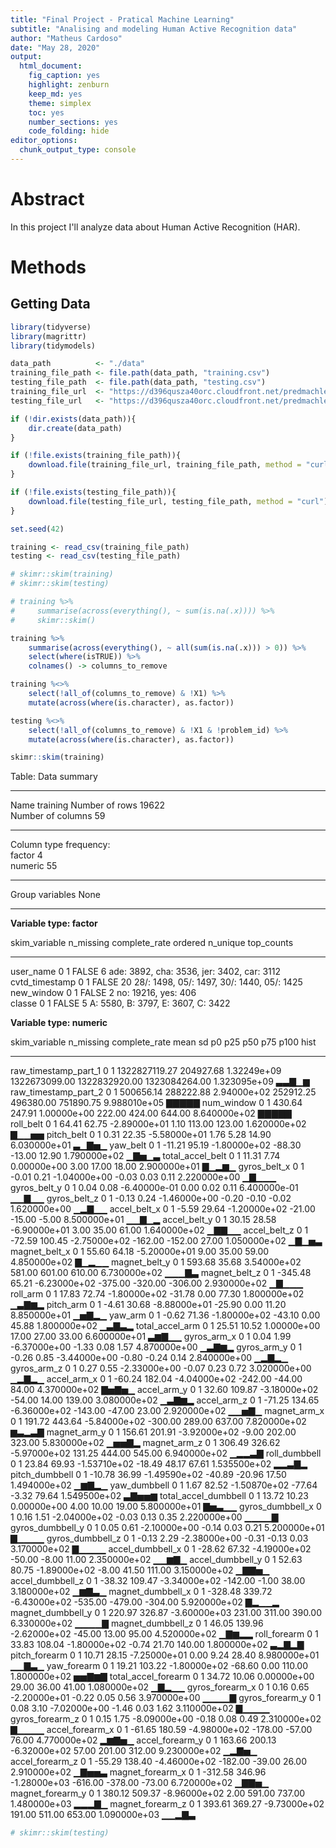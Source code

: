 ```yaml
---
title: "Final Project - Pratical Machine Learning" 
subtitle: "Analising and modeling Human Active Recognition data"
author: "Matheus Cardoso"
date: "May 28, 2020"
output: 
  html_document: 
    fig_caption: yes
    highlight: zenburn
    keep_md: yes
    theme: simplex
    toc: yes
    number_sections: yes
    code_folding: hide
editor_options: 
  chunk_output_type: console
---
```




# Abstract

In this project I'll analyze data about Human Active Recognition (HAR).


# Methods

## Getting Data


```r
library(tidyverse)
library(magrittr)
library(tidymodels)
```


```r
data_path          <- "./data"
training_file_path <- file.path(data_path, "training.csv")
testing_file_path  <- file.path(data_path, "testing.csv")
training_file_url  <- "https://d396qusza40orc.cloudfront.net/predmachlearn/pml-training.csv"
testing_file_url   <- "https://d396qusza40orc.cloudfront.net/predmachlearn/pml-testing.csv"

if (!dir.exists(data_path)){
    dir.create(data_path)
}

if (!file.exists(training_file_path)){
    download.file(training_file_url, training_file_path, method = "curl")
}

if (!file.exists(testing_file_path)){
    download.file(testing_file_url, testing_file_path, method = "curl")
}
```


```r
set.seed(42)

training <- read_csv(training_file_path)
testing <- read_csv(testing_file_path)

# skimr::skim(training)
# skimr::skim(testing)
```


```r
# training %>% 
#     summarise(across(everything(), ~ sum(is.na(.x)))) %>% 
#     skimr::skim()

training %>% 
    summarise(across(everything(), ~ all(sum(is.na(.x))) > 0)) %>% 
    select(where(isTRUE)) %>%
    colnames() -> columns_to_remove

training %<>% 
    select(!all_of(columns_to_remove) & !X1) %>%
    mutate(across(where(is.character), as.factor))

testing %<>% 
    select(!all_of(columns_to_remove) & !X1 & !problem_id) %>%
    mutate(across(where(is.character), as.factor))

skimr::skim(training)
```


Table: Data summary

                                    
-------------------------  ---------
Name                       training 
Number of rows             19622    
Number of columns          59       
_______________________             
Column type frequency:              
factor                     4        
numeric                    55       
________________________            
Group variables            None     
-------------------------  ---------


**Variable type: factor**

skim_variable     n_missing   complete_rate  ordered    n_unique  top_counts                                 
---------------  ----------  --------------  --------  ---------  -------------------------------------------
user_name                 0               1  FALSE             6  ade: 3892, cha: 3536, jer: 3402, car: 3112 
cvtd_timestamp            0               1  FALSE            20  28/: 1498, 05/: 1497, 30/: 1440, 05/: 1425 
new_window                0               1  FALSE             2  no: 19216, yes: 406                        
classe                    0               1  FALSE             5  A: 5580, B: 3797, E: 3607, C: 3422         


**Variable type: numeric**

skim_variable           n_missing   complete_rate            mean          sd             p0             p25             p50             p75           p100  hist  
---------------------  ----------  --------------  --------------  ----------  -------------  --------------  --------------  --------------  -------------  ------
raw_timestamp_part_1            0               1   1322827119.27   204927.68    1.32249e+09   1322673099.00   1322832920.00   1323084264.00   1.323095e+09  ▃▃▇▁▆ 
raw_timestamp_part_2            0               1       500656.14   288222.88    2.94000e+02       252912.25       496380.00       751890.75   9.988010e+05  ▇▇▇▇▇ 
num_window                      0               1          430.64      247.91    1.00000e+00          222.00          424.00          644.00   8.640000e+02  ▇▇▇▇▇ 
roll_belt                       0               1           64.41       62.75   -2.89000e+01            1.10          113.00          123.00   1.620000e+02  ▇▁▁▅▅ 
pitch_belt                      0               1            0.31       22.35   -5.58000e+01            1.76            5.28           14.90   6.030000e+01  ▃▁▇▅▁ 
yaw_belt                        0               1          -11.21       95.19   -1.80000e+02          -88.30          -13.00           12.90   1.790000e+02  ▁▇▅▁▃ 
total_accel_belt                0               1           11.31        7.74    0.00000e+00            3.00           17.00           18.00   2.900000e+01  ▇▁▂▆▁ 
gyros_belt_x                    0               1           -0.01        0.21   -1.04000e+00           -0.03            0.03            0.11   2.220000e+00  ▁▇▁▁▁ 
gyros_belt_y                    0               1            0.04        0.08   -6.40000e-01            0.00            0.02            0.11   6.400000e-01  ▁▁▇▁▁ 
gyros_belt_z                    0               1           -0.13        0.24   -1.46000e+00           -0.20           -0.10           -0.02   1.620000e+00  ▁▂▇▁▁ 
accel_belt_x                    0               1           -5.59       29.64   -1.20000e+02          -21.00          -15.00           -5.00   8.500000e+01  ▁▁▇▁▂ 
accel_belt_y                    0               1           30.15       28.58   -6.90000e+01            3.00           35.00           61.00   1.640000e+02  ▁▇▇▁▁ 
accel_belt_z                    0               1          -72.59      100.45   -2.75000e+02         -162.00         -152.00           27.00   1.050000e+02  ▁▇▁▅▃ 
magnet_belt_x                   0               1           55.60       64.18   -5.20000e+01            9.00           35.00           59.00   4.850000e+02  ▇▁▂▁▁ 
magnet_belt_y                   0               1          593.68       35.68    3.54000e+02          581.00          601.00          610.00   6.730000e+02  ▁▁▁▇▃ 
magnet_belt_z                   0               1         -345.48       65.21   -6.23000e+02         -375.00         -320.00         -306.00   2.930000e+02  ▁▇▁▁▁ 
roll_arm                        0               1           17.83       72.74   -1.80000e+02          -31.78            0.00           77.30   1.800000e+02  ▁▃▇▆▂ 
pitch_arm                       0               1           -4.61       30.68   -8.88000e+01          -25.90            0.00           11.20   8.850000e+01  ▁▅▇▂▁ 
yaw_arm                         0               1           -0.62       71.36   -1.80000e+02          -43.10            0.00           45.88   1.800000e+02  ▁▃▇▃▂ 
total_accel_arm                 0               1           25.51       10.52    1.00000e+00           17.00           27.00           33.00   6.600000e+01  ▃▆▇▁▁ 
gyros_arm_x                     0               1            0.04        1.99   -6.37000e+00           -1.33            0.08            1.57   4.870000e+00  ▁▃▇▆▂ 
gyros_arm_y                     0               1           -0.26        0.85   -3.44000e+00           -0.80           -0.24            0.14   2.840000e+00  ▁▂▇▂▁ 
gyros_arm_z                     0               1            0.27        0.55   -2.33000e+00           -0.07            0.23            0.72   3.020000e+00  ▁▂▇▂▁ 
accel_arm_x                     0               1          -60.24      182.04   -4.04000e+02         -242.00          -44.00           84.00   4.370000e+02  ▇▅▇▅▁ 
accel_arm_y                     0               1           32.60      109.87   -3.18000e+02          -54.00           14.00          139.00   3.080000e+02  ▁▃▇▆▂ 
accel_arm_z                     0               1          -71.25      134.65   -6.36000e+02         -143.00          -47.00           23.00   2.920000e+02  ▁▁▅▇▁ 
magnet_arm_x                    0               1          191.72      443.64   -5.84000e+02         -300.00          289.00          637.00   7.820000e+02  ▆▃▂▃▇ 
magnet_arm_y                    0               1          156.61      201.91   -3.92000e+02           -9.00          202.00          323.00   5.830000e+02  ▁▅▅▇▂ 
magnet_arm_z                    0               1          306.49      326.62   -5.97000e+02          131.25          444.00          545.00   6.940000e+02  ▁▂▂▃▇ 
roll_dumbbell                   0               1           23.84       69.93   -1.53710e+02          -18.49           48.17           67.61   1.535500e+02  ▂▂▃▇▂ 
pitch_dumbbell                  0               1          -10.78       36.99   -1.49590e+02          -40.89          -20.96           17.50   1.494000e+02  ▁▆▇▂▁ 
yaw_dumbbell                    0               1            1.67       82.52   -1.50870e+02          -77.64           -3.32           79.64   1.549500e+02  ▃▇▅▅▆ 
total_accel_dumbbell            0               1           13.72       10.23    0.00000e+00            4.00           10.00           19.00   5.800000e+01  ▇▅▃▁▁ 
gyros_dumbbell_x                0               1            0.16        1.51   -2.04000e+02           -0.03            0.13            0.35   2.220000e+00  ▁▁▁▁▇ 
gyros_dumbbell_y                0               1            0.05        0.61   -2.10000e+00           -0.14            0.03            0.21   5.200000e+01  ▇▁▁▁▁ 
gyros_dumbbell_z                0               1           -0.13        2.29   -2.38000e+00           -0.31           -0.13            0.03   3.170000e+02  ▇▁▁▁▁ 
accel_dumbbell_x                0               1          -28.62       67.32   -4.19000e+02          -50.00           -8.00           11.00   2.350000e+02  ▁▁▆▇▁ 
accel_dumbbell_y                0               1           52.63       80.75   -1.89000e+02           -8.00           41.50          111.00   3.150000e+02  ▁▇▇▅▁ 
accel_dumbbell_z                0               1          -38.32      109.47   -3.34000e+02         -142.00           -1.00           38.00   3.180000e+02  ▁▆▇▃▁ 
magnet_dumbbell_x               0               1         -328.48      339.72   -6.43000e+02         -535.00         -479.00         -304.00   5.920000e+02  ▇▂▁▁▂ 
magnet_dumbbell_y               0               1          220.97      326.87   -3.60000e+03          231.00          311.00          390.00   6.330000e+02  ▁▁▁▁▇ 
magnet_dumbbell_z               0               1           46.05      139.96   -2.62000e+02          -45.00           13.00           95.00   4.520000e+02  ▁▇▆▂▂ 
roll_forearm                    0               1           33.83      108.04   -1.80000e+02           -0.74           21.70          140.00   1.800000e+02  ▃▂▇▂▇ 
pitch_forearm                   0               1           10.71       28.15   -7.25000e+01            0.00            9.24           28.40   8.980000e+01  ▁▁▇▃▁ 
yaw_forearm                     0               1           19.21      103.22   -1.80000e+02          -68.60            0.00          110.00   1.800000e+02  ▅▅▇▆▇ 
total_accel_forearm             0               1           34.72       10.06    0.00000e+00           29.00           36.00           41.00   1.080000e+02  ▁▇▂▁▁ 
gyros_forearm_x                 0               1            0.16        0.65   -2.20000e+01           -0.22            0.05            0.56   3.970000e+00  ▁▁▁▁▇ 
gyros_forearm_y                 0               1            0.08        3.10   -7.02000e+00           -1.46            0.03            1.62   3.110000e+02  ▇▁▁▁▁ 
gyros_forearm_z                 0               1            0.15        1.75   -8.09000e+00           -0.18            0.08            0.49   2.310000e+02  ▇▁▁▁▁ 
accel_forearm_x                 0               1          -61.65      180.59   -4.98000e+02         -178.00          -57.00           76.00   4.770000e+02  ▂▆▇▅▁ 
accel_forearm_y                 0               1          163.66      200.13   -6.32000e+02           57.00          201.00          312.00   9.230000e+02  ▁▂▇▅▁ 
accel_forearm_z                 0               1          -55.29      138.40   -4.46000e+02         -182.00          -39.00           26.00   2.910000e+02  ▁▇▅▅▃ 
magnet_forearm_x                0               1         -312.58      346.96   -1.28000e+03         -616.00         -378.00          -73.00   6.720000e+02  ▁▇▇▅▁ 
magnet_forearm_y                0               1          380.12      509.37   -8.96000e+02            2.00          591.00          737.00   1.480000e+03  ▂▂▂▇▁ 
magnet_forearm_z                0               1          393.61      369.27   -9.73000e+02          191.00          511.00          653.00   1.090000e+03  ▁▁▂▇▃ 

```r
# skimr::skim(testing)
```




